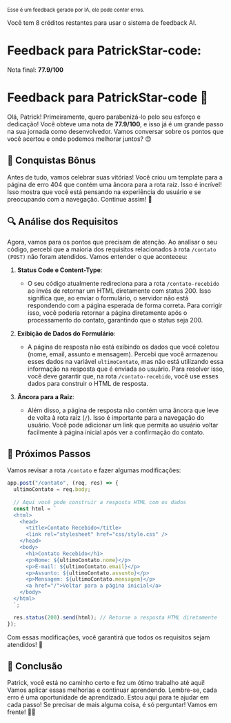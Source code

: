 <sup>Esse é um feedback gerado por IA, ele pode conter erros.</sup>

Você tem 8 créditos restantes para usar o sistema de feedback AI.

# Feedback para PatrickStar-code:

Nota final: **77.9/100**

# Feedback para PatrickStar-code 🚀

Olá, Patrick! Primeiramente, quero parabenizá-lo pelo seu esforço e dedicação! Você obteve uma nota de **77.9/100**, e isso já é um grande passo na sua jornada como desenvolvedor. Vamos conversar sobre os pontos que você acertou e onde podemos melhorar juntos? 😊

## 🎉 Conquistas Bônus

Antes de tudo, vamos celebrar suas vitórias! Você criou um template para a página de erro 404 que contém uma âncora para a rota raiz. Isso é incrível! Isso mostra que você está pensando na experiência do usuário e se preocupando com a navegação. Continue assim! 👏

## 🔍 Análise dos Requisitos

Agora, vamos para os pontos que precisam de atenção. Ao analisar o seu código, percebi que a maioria dos requisitos relacionados à rota `/contato (POST)` não foram atendidos. Vamos entender o que aconteceu:

1. **Status Code e Content-Type**:
   - O seu código atualmente redireciona para a rota `/contato-recebido` ao invés de retornar um HTML diretamente com status 200. Isso significa que, ao enviar o formulário, o servidor não está respondendo com a página esperada de forma correta. Para corrigir isso, você poderia retornar a página diretamente após o processamento do contato, garantindo que o status seja 200.

2. **Exibição de Dados do Formulário**:
   - A página de resposta não está exibindo os dados que você coletou (nome, email, assunto e mensagem). Percebi que você armazenou esses dados na variável `ultimoContato`, mas não está utilizando essa informação na resposta que é enviada ao usuário. Para resolver isso, você deve garantir que, na rota `/contato-recebido`, você use esses dados para construir o HTML de resposta.

3. **Âncora para a Raiz**:
   - Além disso, a página de resposta não contém uma âncora que leve de volta à rota raiz (`/`). Isso é importante para a navegação do usuário. Você pode adicionar um link que permita ao usuário voltar facilmente à página inicial após ver a confirmação do contato.

## 🚀 Próximos Passos

Vamos revisar a rota `/contato` e fazer algumas modificações:

```javascript
app.post("/contato", (req, res) => {
  ultimoContato = req.body;
  
  // Aqui você pode construir a resposta HTML com os dados
  const html = `
  <html>
    <head>
      <title>Contato Recebido</title>
      <link rel="stylesheet" href="css/style.css" />
    </head>
    <body>
      <h1>Contato Recebido</h1>
      <p>Nome: ${ultimoContato.nome}</p>
      <p>E-mail: ${ultimoContato.email}</p>
      <p>Assunto: ${ultimoContato.assunto}</p>
      <p>Mensagem: ${ultimoContato.mensagem}</p>
      <a href="/">Voltar para a página inicial</a>
    </body>
  </html>
  `;

  res.status(200).send(html); // Retorne a resposta HTML diretamente
});
```

Com essas modificações, você garantirá que todos os requisitos sejam atendidos! 💪

## 🌟 Conclusão

Patrick, você está no caminho certo e fez um ótimo trabalho até aqui! Vamos aplicar essas melhorias e continuar aprendendo. Lembre-se, cada erro é uma oportunidade de aprendizado. Estou aqui para te ajudar em cada passo! Se precisar de mais alguma coisa, é só perguntar! Vamos em frente! 🚀✨